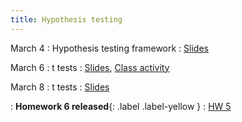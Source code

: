 ```yaml
---
title: Hypothesis testing
---
```


March 4
: Hypothesis testing framework
  : [Slides](https://sta711-s24.github.io/slides/lecture_20.pdf)
  
March 6
: t tests
  : [Slides](https://sta711-s24.github.io/slides/lecture_21.pdf), [Class activity](https://sta711-s24.github.io/class_activities/ca_lecture_21.html)

March 8
: t tests
  : [Slides](https://sta711-s24.github.io/slides/lecture_22.pdf)

: **Homework 6 released**{: .label .label-yellow }
  : [HW 5](https://sta711-s24.github.io/homework/HW6.pdf)